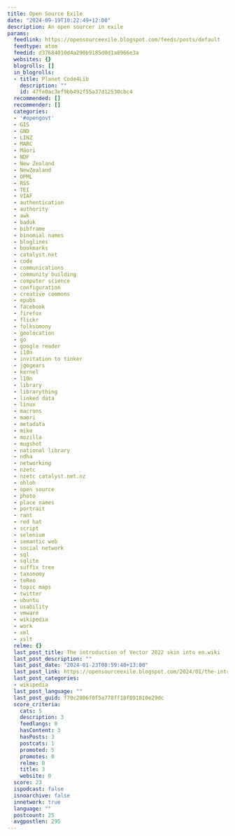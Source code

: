 ```yaml
---
title: Open Source Exile
date: "2024-09-19T10:22:49+12:00"
description: An open sourcer in exile
params:
  feedlink: https://opensourceexile.blogspot.com/feeds/posts/default
  feedtype: atom
  feedid: d37684010d4a290b9185d0d1a8966e3a
  websites: {}
  blogrolls: []
  in_blogrolls:
  - title: Planet Code4Lib
    description: ""
    id: 47fe0ac3ef9bb492f55a37d12530cbc4
  recommended: []
  recommender: []
  categories:
  - '#opengovt'
  - GIS
  - GND
  - LINZ
  - MARC
  - Māori
  - NDF
  - New Zealand
  - NewZealand
  - OPML
  - RSS
  - TEI
  - VIAF
  - authentication
  - authority
  - awk
  - baduk
  - bibframe
  - binomial names
  - bloglines
  - bookmarks
  - catalyst.net
  - code
  - communications
  - community building
  - computer science
  - configuration
  - creative commons
  - epubs
  - facebook
  - firefox
  - flickr
  - folksomony
  - geolocation
  - go
  - google reader
  - i18n
  - invitation to tinker
  - jgogears
  - kernel
  - l10n
  - library
  - librarything
  - linked data
  - linux
  - macrons
  - maori
  - metadata
  - mike
  - mozilla
  - mugshot
  - national library
  - ndha
  - networking
  - nzetc
  - nzetc catalyst.net.nz
  - ohloh
  - open source
  - photo
  - place names
  - portrait
  - rant
  - red hat
  - script
  - selenium
  - semantic web
  - social network
  - sql
  - sqlite
  - suffix tree
  - taxonomy
  - teReo
  - topic maps
  - twitter
  - ubuntu
  - usability
  - vmware
  - wikipedia
  - work
  - xml
  - xslt
  relme: {}
  last_post_title: The introduction of Vector 2022 skin into en.wiki
  last_post_description: ""
  last_post_date: "2024-01-23T08:59:40+13:00"
  last_post_link: https://opensourceexile.blogspot.com/2024/01/the-introduction-of-vector-2022-skin.html
  last_post_categories:
  - wikipedia
  last_post_language: ""
  last_post_guid: f70c2806f0f5a778ff18f091810e29dc
  score_criteria:
    cats: 5
    description: 3
    feedlangs: 0
    hasContent: 3
    hasPosts: 3
    postcats: 1
    promoted: 5
    promotes: 0
    relme: 0
    title: 3
    website: 0
  score: 23
  ispodcast: false
  isnoarchive: false
  innetwork: true
  language: ""
  postcount: 25
  avgpostlen: 295
---
```

